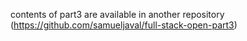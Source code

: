 contents of part3 are available in another repository (https://github.com/samueljaval/full-stack-open-part3)
